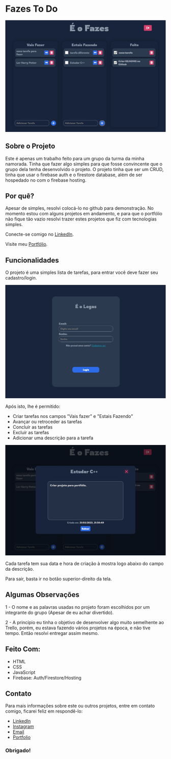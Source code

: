 
# Fazes To Do

![Preview-Screens](https://github.com/GustavoBrian08/fazes-todo/blob/main/screenshots/fazes-main.png)

## Sobre o Projeto

Este é apenas um trabalho feito para um grupo da turma da minha namorada. Tinha que fazer algo simples para que fosse convincente que o grupo dela tenha desenvolvido o projeto.
O projeto tinha que ser um CRUD, tinha que usar o firebase auth e o firestore database, além de ser hospedado no com o firebase hosting.

## Por quê?

Apesar de simples, resolvi colocá-lo no github para demonstração. No momento estou com alguns projetos em andamento, e para que o portfólio não fique tão vazio resolvi trazer estes projetos que fiz com tecnologias simples.

Conecte-se comigo no [LinkedIn](https://www.linkedin.com/in/gustavo-brian08/).

Visite meu [Portfólio](https://gustavobrian08.github.io).

## Funcionalidades

O projeto é uma simples lista de tarefas, para entrar você deve fazer seu cadastro/login.

![](https://github.com/GustavoBrian08/fazes-todo/blob/main/screenshots/fazes-login.png)

Após isto, lhe é permitido:

- Criar tarefas nos campos "Vais fazer" e "Estais Fazendo"
- Avançar ou retroceder as tarefas
- Concluír as tarefas
- Excluír as tarefas
- Adicionar uma descrição para a tarefa

![](https://github.com/GustavoBrian08/fazes-todo/blob/main/screenshots/fazes-desc.png)

Cada tarefa tem sua data e hora de criação à mostra logo abaixo do campo da descrição.

Para sair, basta ir no botão superior-direito da tela.

## Algumas Observações

1 - O nome e as palavras usadas no projeto foram escolhidos por um integrante do grupo (Apesar de eu achar divertido).

2 - A princípio eu tinha o objetivo de desenvolver algo muito semelhente ao Trello, porém, eu estava fazendo vários projetos na época, e não tive tempo. Então resolvi entregar assim mesmo.

## Feito Com:
- HTML
- CSS
- JavaScript
- Firebase: Auth/Firestore/Hosting

## Contato

Para mais informações sobre este ou outros projetos, entre em contato comigo, ficarei feliz em respondê-lo:

 - [LinkedIn](https://www.linkedin.com/in/gustavo-brian08/)
 - [Instagram](https://www.instagram.com/gustavo_brian_/)
 - [Email](gustavo-dm2010@hotmail.com)
 - [Portfolio](https://gustavobrian08.github.io)
 
 
### Obrigado!
